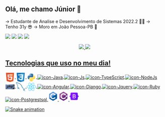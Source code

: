 ## Olá, me chamo Júnior 👋
-> Estudante de Analise e Desenvolvimento de Sistemas 2022.2 🧑‍🎓
-> Tenho 31y 😎
-> Moro em João Pessoa-PB 🌅


<a href="https://instagram.com/junioresttevao" target="_blank"><img src="https://img.shields.io/badge/-Instagram-%23E4405F?style=for-the-badge&logo=instagram&logoColor=white" target="_blank"></a>
<a href = "mailto:junioresttevao@hotmail.com"><img src="https://img.shields.io/badge/Microsoft_Outlook-0078D4?style=for-the-badge&logo=microsoft-outlook&logoColor=white" target="_blank"></a>
<a href = "https://wa.me/5583993897209"><img src="https://img.shields.io/badge/WhatsApp-25D366?style=for-the-badge&logo=whatsapp&logoColor=white" target="_blank"></a>
<a href="https://www.linkedin.com/in/junioresttevao" target="_blank"><img src="https://img.shields.io/badge/-LinkedIn-%230077B5?style=for-the-badge&logo=linkedin&logoColor=white" target="_blank"></a>
  
<div align="center">
  <a href="https://github.com/junioresttevao">
  <img height="180em" src="https://github-readme-stats.vercel.app/api?username=junioresttevao&show_icons=true&theme=darcula&include_all_commits=true&count_private=true"/>
  <img height="180em" src="https://github-readme-stats.vercel.app/api/top-langs/?username=junioresttevao&layout=compact&langs_count=7&theme=darcula"/>
</div>
                                                                                                                                                  
## Tecnologias que uso no meu dia!

<div style="display: inline_block">
  <img align="center" alt="icon-HTML" height="30" width="30" src="https://raw.githubusercontent.com/devicons/devicon/master/icons/html5/html5-original.svg"/>
  <img align="center" alt="icon-CSS" height="30" width="30" src="https://raw.githubusercontent.com/devicons/devicon/master/icons/css3/css3-original.svg"/>
  <img align="center" alt="icon-Python" height="30" width="30" src="https://raw.githubusercontent.com/devicons/devicon/master/icons/python/python-original.svg"/>
  <img align="center" alt="icon-Java" height="30" width="30" src="https://cdn.jsdelivr.net/gh/devicons/devicon/icons/java/java-original.svg"/>
  <img align="center" alt="icon-Js" height="30" width="30" src="https://cdn.jsdelivr.net/gh/devicons/devicon/icons/javascript/javascript-original.svg"/>
  <img align="center" alt="icon-TypeScript" height="30" width="30" src="https://cdn.jsdelivr.net/gh/devicons/devicon/icons/typescript/typescript-original.svg"/>
  <img align="center" alt="icon-NodeJs" height="30" width="30" src="https://cdn.jsdelivr.net/gh/devicons/devicon/icons/nodejs/nodejs-original.svg"/>
  <img align="center" alt="icon-Php" height="30" width="30" src="https://raw.githubusercontent.com/devicons/devicon/master/icons/php/php-original.svg"/>
  <img align="center" alt="icon-MySql" heigth="30" width="30" src="https://raw.githubusercontent.com/devicons/devicon/master/icons/mysql/mysql-original.svg"/>
  <img align="center" alt="icon-React" height="30" width="30" src="https://raw.githubusercontent.com/devicons/devicon/master/icons/react/react-original.svg"/>
  <img align="center" alt="icon-Angular" height="30" width="30" src="https://cdn.jsdelivr.net/gh/devicons/devicon/icons/angularjs/angularjs-original.svg"/>
  <img align="center" alt="icon-Django" height="30" width="30" src="https://cdn.jsdelivr.net/gh/devicons/devicon/icons/django/django-plain.svg"/>
  <img align="center" alt="icon-Jquery" height="30" width="30" src="https://cdn.jsdelivr.net/gh/devicons/devicon/icons/jquery/jquery-original.svg"/>
  <img align="center" alt="icon-Ruby" height="30" width="30" src="https://cdn.jsdelivr.net/gh/devicons/devicon/icons/ruby/ruby-original.svg"/>
  <img align="center" alt="icon-Postgrestsql" height="30" width="30" src="https://cdn.jsdelivr.net/gh/devicons/devicon/icons/postgresql/postgresql-original.svg"/>
  <img aling="center" alt="icon-C" height="30" width="30" src="https://raw.githubusercontent.com/devicons/devicon/master/icons/c/c-original.svg"/>    
  <img aling="center" alt="icon-Csharp" height="30" width="30" src="https://raw.githubusercontent.com/devicons/devicon/master/icons/csharp/csharp-original.svg"/>         <img aling="center" alt="icon-Bootstrap" height="30" width="30" src="https://raw.githubusercontent.com/devicons/devicon/master/icons/bootstrap/bootstrap-original.svg"/>         
         
       
</div>


  


   ![Snake animation](https://github.com/junioresttevao/junioresttevao/blob/output/github-contribution-grid-snake.svg)
